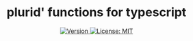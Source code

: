<h1 align="center">
    plurid' functions for typescript
</h1>

<p align="center">
    <a target="_blank" href="https://www.npmjs.com/package/@plurid/plurid-functions">
        <img src="https://img.shields.io/npm/v/@plurid/plurid-functions.svg?logo=npm&colorB=1380C3&style=for-the-badge" alt="Version">
    </a>
    <a target="_blank" href="https://github.com/plurid/plurid-functions-typescript/blob/master/LICENSE">
        <img src="https://img.shields.io/badge/license-MIT-blue.svg?colorB=1380C3&style=for-the-badge" alt="License: MIT">
    </a>
</p>
